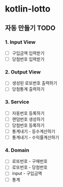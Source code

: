 # kotlin-lotto

## 자동 만들기 TODO
### 1. Input View
 - [ ] 구입금액 입력받기
 - [ ] 당첨번호 입력받기

### 2. Output View
 - [ ] 생성된 로또번호 출력하기
 - [ ] 당첨통계 출력하기

### 3. Service
 - [ ] 자동번호 등록하기
 - [ ] 랜덤번호 생성하기
 - [ ] 당첨번호 등록하기
 - [ ] 통계내기 - 등수계산하기
 - [ ] 통계내기 - 수익률계산하기

### 4. Domain
 - [ ] 로또번호 - 구매번호
 - [ ] 로또번호 - 당첨번호
 - [ ] input - 구입금액
 - [ ] 통계